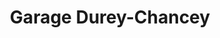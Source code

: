 ---
title: "Garage Durey-Chancey"
url: /saint-jean-des-champs/garage-durey-chancey/
shop: Autowerkstatt
---